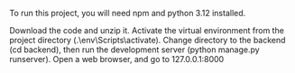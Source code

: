 To run this project, you will need npm and python 3.12 installed. 

Download the code and unzip it. Activate the virtual environment from the project directory (.\env\Scripts\activate). 
Change directory to the backend (cd backend), then run the development server (python manage.py runserver).
Open a web browser, and go to 127.0.0.1:8000
